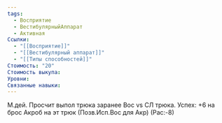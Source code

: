 ```yaml
---
tags:
  - Восприятие
  - ВестибулярныйАппарат
  - Активная
Ссылки:
  - "[[Восприятие]]"
  - "[[Вестибулярный аппарат]]"
  - "[[Типы способностей]]"
Стоимость: "20"
Стоимость выкупа: 
Уровни: 
Связанные навыки:
---
```

М.дей. Просчит выпол трюка заранее Вос vs СЛ трюка. Успех: +6 на брос Акроб на эт трюк (Позв.Исп.Вос для Акр) (Рас:-8)